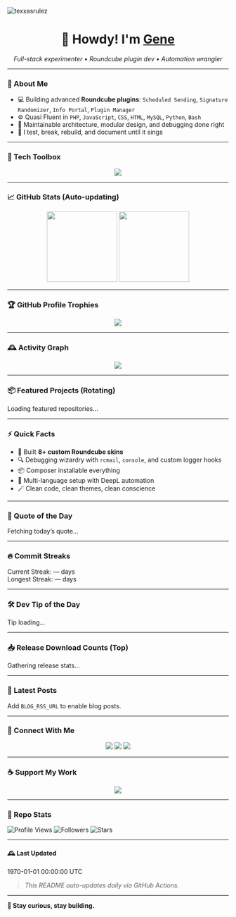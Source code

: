 <p align="left"> <img src="https://komarev.com/ghpvc/?username=texxasrulez&label=Profile%20views&color=0e75b6&style=plastic" alt="texxasrulez" /> </p>

<h1 align="center">🤠 Howdy! I'm <a href="https://github.com/texxasrulez">Gene</a></h1>
<p align="center">
  <em>Full-stack experimenter • Roundcube plugin dev • Automation wrangler</em>
</p>

---

### 🧠 About Me

- 💻 Building advanced **Roundcube plugins**: `Scheduled Sending`, `Signature Randomizer`, `Info Portal`, `Plugin Manager`
- ⚙️ Quasi Fluent in `PHP`, `JavaScript`, `CSS`, `HTML`, `MySQL`, `Python`, `Bash`
- 🧩 Maintainable architecture, modular design, and debugging done right
- 🔭 I test, break, rebuild, and document until it sings

---

### 🧰 Tech Toolbox

<p align="center">
  <img src="https://skillicons.dev/icons?i=php,html,css,js,python,bash,git,github,vscode,linux,mysql,sqlite,markdown" />
</p>

---

### 📈 GitHub Stats (Auto-updating)

<p align="center">
  <img height="160" src="https://github-readme-stats.vercel.app/api?username=texxasrulez&show_icons=true&theme=tokyonight&count_private=true" />
  <img height="160" src="https://github-readme-stats.vercel.app/api/top-langs/?username=texxasrulez&layout=compact&theme=tokyonight" />
</p>

---

### 🏆 GitHub Profile Trophies

<p align="center">
  <img src="https://github-profile-trophy.vercel.app/?username=texxasrulez&theme=onedark&no-frame=true&margin-w=10&column=6" />
</p>

---

### 🕰️ Activity Graph

<p align="center">
  <img src="https://github-readme-activity-graph.vercel.app/graph?username=texxasrulez&theme=react-dark&hide_border=true&area=true" />
</p>

---

### 📦 Featured Projects (Rotating)
<!--FEATURED:START-->
Loading featured repositories…
<!--FEATURED:END-->

---

### ⚡ Quick Facts

- 🎨 Built **8+ custom Roundcube skins**
- 🔍 Debugging wizardry with `rcmail`, `console`, and custom logger hooks
- 📦 Composer installable everything
- 🧭 Multi-language setup with DeepL automation
- 🪄 Clean code, clean themes, clean conscience

---

### 💬 Quote of the Day
<!--QUOTE:START-->
Fetching today’s quote…
<!--QUOTE:END-->

---

### 🔥 Commit Streaks
<!--STREAKS:START-->
Current Streak: — days  
Longest Streak: — days
<!--STREAKS:END-->

---

### 🛠️ Dev Tip of the Day
<!--TIP:START-->
Tip loading…
<!--TIP:END-->

---

### 📥 Release Download Counts (Top)
<!--RELEASES:START-->
Gathering release stats…
<!--RELEASES:END-->

---

### 📰 Latest Posts
<!--BLOG:START-->
Add `BLOG_RSS_URL` to enable blog posts.
<!--BLOG:END-->

---

### 🔗 Connect With Me

<p align="center">
  <a href="https://github.com/texxasrulez"><img src="https://img.shields.io/badge/GitHub-%23181717.svg?&style=for-the-badge&logo=github&logoColor=white" /></a>
  <a href="mailto:texxasrulez@example.com"><img src="https://img.shields.io/badge/Email-%23EA4335.svg?&style=for-the-badge&logo=gmail&logoColor=white" /></a>
  <a href="https://www.linkedin.com/in/yourprofile"><img src="https://img.shields.io/badge/LinkedIn-%230A66C2.svg?&style=for-the-badge&logo=linkedin&logoColor=white" /></a>
</p>

---

### ☕ Support My Work

<p align="center">
  <a href="https://www.buymeacoffee.com/texxasrulez">
    <img src="https://img.shields.io/badge/Buy%20Me%20a%20Coffee-ffdd00?style=for-the-badge&logo=buy-me-a-coffee&logoColor=black" />
  </a>
</p>

---

### 🧩 Repo Stats

![Profile Views](https://komarev.com/ghpvc/?username=texxasrulez&color=blueviolet)
![Followers](https://img.shields.io/github/followers/texxasrulez?style=social)
![Stars](https://img.shields.io/github/stars/texxasrulez?style=social)

---

#### 🕰️ Last Updated
<!--DATE:START-->
1970-01-01 00:00:00 UTC
<!--DATE:END-->

> _This README auto-updates daily via GitHub Actions._

---

**🚀 Stay curious, stay building.**
